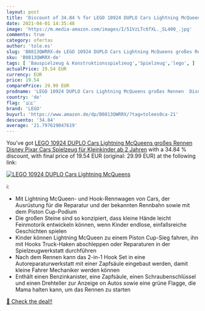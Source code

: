 ```yaml
---
layout: post
title: 'Discount of 34.84 % for LEGO 10924 DUPLO Cars Lightning McQueens'
date: 2021-04-01 14:35:48
image: 'https://m.media-amazon.com/images/I/51VzLTc6fXL._SL400_.jpg'
comments: true
category: ofertas
author: 'tole.es'
slug: 'B0813QWRRX-de LEGO 10924 DUPLO Cars Lightning McQueens großes Rennen...'
sku: 'B0813QWRRX-de'
tags: [ 'Bauspielzeug & Konstruktionsspielzeug','Spielzeug','lego', ]
actualPrice: 19.54 EUR
currency: EUR
price: 19.54
comparePrice: 29.99 EUR
prodname: 'LEGO 10924 DUPLO Cars Lightning McQueens großes Rennen  Disney Pixar Cars Spielzeug für Kleinkinder ab 2 Jahren'
country: 'de'
flag: '🇩🇪'
brand: 'LEGO'
buyurl: 'https://www.amazon.de/dp/B0813QWRRX/?tag=tolees0ca-21'
descuento: '34.84'
average: '21.797619047619'
---
```


You've got [LEGO 10924 DUPLO Cars Lightning McQueens großes Rennen  Disney Pixar Cars Spielzeug für Kleinkinder ab 2 Jahren](https://www.amazon.de/dp/B0813QWRRX/?tag=tolees0ca-21) with a  34.84 % discount, with final price of 19.54 EUR (original: 29.99 EUR) at the following link:

[![LEGO 10924 DUPLO Cars Lightning McQueens](https://m.media-amazon.com/images/I/51VzLTc6fXL._SL400_.jpg)](https://www.amazon.de/dp/B0813QWRRX/?tag=tolees0ca-21)

ℹ️:

- Mit Lightning McQueen- und Hook-Rennwagen von Cars, der Ausrüstung für die Reparatur und der bekannten Rennbahn sowie mit dem Piston Cup-Podium
- Die großen Steine sind so konzipiert, dass kleine Hände leicht Feinmotorik entwickeln können, wenn Kinder endlose, einfallsreiche Geschichten spielen
- Kinder können Lightning McQueen zu einem Piston Cup-Sieg fahren, ihn mit Hooks Truck-Haken abschleppen oder Reparaturen in der Spielzeugwerkstatt durchführen
- Nach dem Rennen kann das 2-in-1 Hook Set in eine Autoreparaturwerkstatt mit einer Zapfsäule eingebaut werden, damit kleine Fahrer Mechaniker werden können
- Enthält einen Benzinkanister, eine Zapfsäule, einen Schraubenschlüssel und einen Drehteller zur Anzeige on Autos sowie eine grüne Flagge, die Mama halten kann, um das Rennen zu starten

[🛒 Check the deal!!](https://www.amazon.de/dp/B0813QWRRX/?tag=tolees0ca-21)
